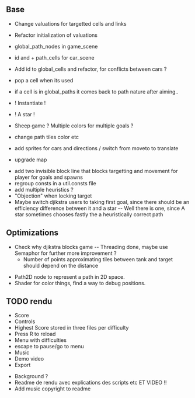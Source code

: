 ## Base
+ Change valuations for targetted cells and links
- Refactor initialization of valuations
+ global_path_nodes in game_scene
+ id and + path_cells for car_scene
+ Add id to global_cells and refactor, for conflicts between cars ?
+ pop a cell when its used
+ if a cell is in global_paths it comes back to path nature after aiming..

+ ! Instantiate !
+ ! A star !
+ Sheep game ? Multiple colors for multiple goals ?

+ change path tiles color etc
+ add sprites for cars and directions / switch from moveto to translate
+ upgrade map

* add two invisible block line that blocks targetting and movement for player for goals and spawns
* regroup consts in a util.consts file
* add multiple heuristics ?
* "Objection" when locking target
* Maybe switch djikstra users to taking first goal, since there should be an efficiency difference between it and a star
    -- Well there is one, since A star sometimes chooses fastly the a heuristically correct path


## Optimizations
+ Check why djikstra blocks game -- Threading done, maybe use Semaphor for further more improvement ?
    - Number of points approximating tiles between tank and target should depend on the distance
- Path2D node to represent a path in 2D space.
- Shader for color things, find a way to debug positions.

## TODO rendu

+ Score
+ Controls
+ Highest Score stored in three files per difficulty
+ Press R to reload
+ Menu with difficulties 
+ escape to pause/go to menu
+ Music
+ Demo video
+ Export
- Background ?
- Readme de rendu avec explications des scripts etc ET VIDEO !!
- Add music copyright to readme


